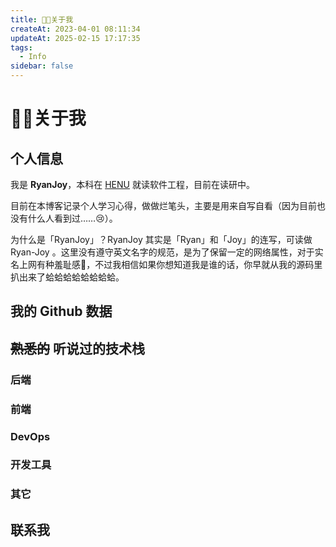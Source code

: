 ```yaml
---
title: 🧑‍🎓关于我
createAt: 2023-04-01 08:11:34
updateAt: 2025-02-15 17:17:35
tags:
  - Info
sidebar: false
---
```


# 🧑‍🎓关于我

## 个人信息

我是 **RyanJoy**，本科在 [HENU](https://www.henu.edu.cn/) 就读软件工程，目前在读研中。

目前在本博客记录个人学习心得，做做烂笔头，主要是用来自写自看（因为目前也没有什么人看到过……😢）。

为什么是「RyanJoy」？RyanJoy 其实是「Ryan」和「Joy」的连写，可读做 Ryan-Joy 。这里没有遵守英文名字的规范，是为了保留一定的网络属性，对于实名上网有种羞耻感🥵，不过我相信如果你想知道我是谁的话，你早就从我的源码里扒出来了蛤蛤蛤蛤蛤蛤蛤蛤。

## 我的 Github 数据

<githubData />

## ~~熟悉的~~ 听说过的技术栈

### 后端

<backEnd />

### 前端

<frontEnd />

### DevOps

<devOps />

### 开发工具

<developTools />

### 其它

<others />

## 联系我

<contactMe />